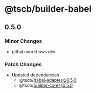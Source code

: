 # @tscb/builder-babel

## 0.5.0

### Minor Changes

- github workflows dev

### Patch Changes

- Updated dependencies
  - @tscb/babel-adapter@0.5.0
  - @tscb/builder-core@0.5.0
